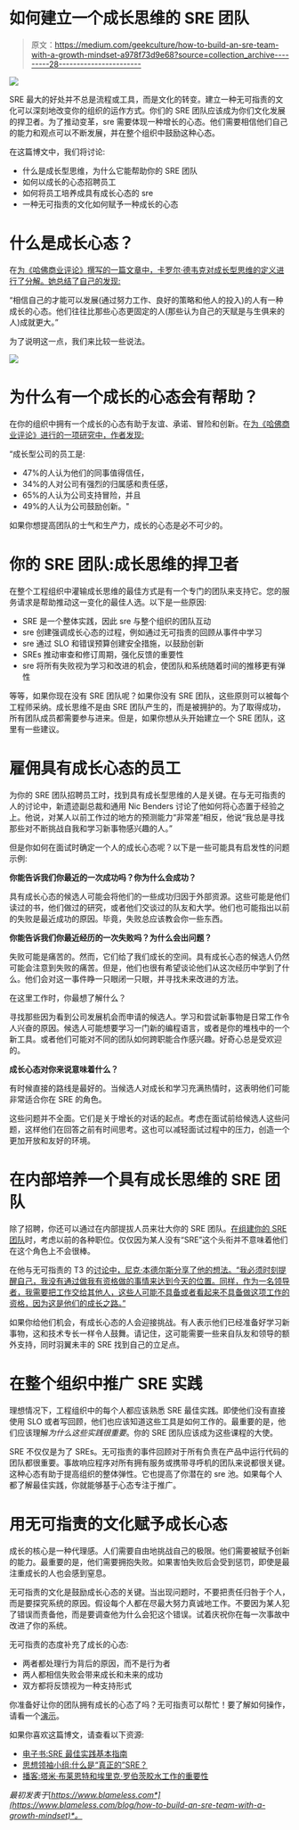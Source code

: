 # 如何建立一个成长思维的 SRE 团队

> 原文：<https://medium.com/geekculture/how-to-build-an-sre-team-with-a-growth-mindset-a978f73d9e68?source=collection_archive---------28----------------------->

![](img/7c83005163f50ad30e1d48a5b924f899.png)

SRE 最大的好处并不总是流程或工具，而是文化的转变。建立一种无可指责的文化可以深刻地改变你的组织的运作方式。你们的 SRE 团队应该成为你们文化发展的捍卫者。为了推动变革，sre 需要体现一种增长的心态。他们需要相信他们自己的能力和观点可以不断发展，并在整个组织中鼓励这种心态。

在这篇博文中，我们将讨论:

*   什么是成长型思维，为什么它能帮助你的 SRE 团队
*   如何以成长的心态招聘员工
*   如何将员工培养成具有成长心态的 sre
*   一种无可指责的文化如何赋予一种成长的心态

# 什么是成长心态？

在[为《哈佛商业评论》撰写的一篇文章中，卡罗尔·德韦克对成长型思维的定义进行了分解。她总结了自己的发现:](https://hbr.org/2016/01/what-having-a-growth-mindset-actually-means)

“相信自己的才能可以发展(通过努力工作、良好的策略和他人的投入)的人有一种成长的心态。他们往往比那些心态更固定的人(那些认为自己的天赋是与生俱来的人)成就更大。”

为了说明这一点，我们来比较一些说法。

![](img/dbfac18b3c340abc0845d410eba318bf.png)

# 为什么有一个成长的心态会有帮助？

在你的组织中拥有一个成长的心态有助于友谊、承诺、冒险和创新。在[为《哈佛商业评论》进行的一项研究中，作者发现:](https://hbr.org/2014/11/how-companies-can-profit-from-a-growth-mindset)

“成长型公司的员工是:

*   47%的人认为他们的同事值得信任，
*   34%的人对公司有强烈的归属感和责任感，
*   65%的人认为公司支持冒险，并且
*   49%的人认为公司鼓励创新。"

如果你想提高团队的士气和生产力，成长的心态是必不可少的。

# 你的 SRE 团队:成长思维的捍卫者

在整个工程组织中灌输成长思维的最佳方式是有一个专门的团队来支持它。您的服务请求是帮助推动这一变化的最佳人选。以下是一些原因:

*   SRE 是一个整体实践，因此 sre 与整个组织的团队互动
*   sre 创建强调成长心态的过程，例如通过无可指责的回顾从事件中学习
*   sre 通过 SLO 和错误预算创建安全措施，以鼓励创新
*   SREs 推动审查和修订周期，强化反馈的重要性
*   sre 将所有失败视为学习和改进的机会，使团队和系统随着时间的推移更有弹性

等等，如果你现在没有 SRE 团队呢？如果你没有 SRE 团队，这些原则可以被每个工程师采纳。成长思维不是由 SRE 团队产生的，而是被拥护的。为了取得成功，所有团队成员都需要参与进来。但是，如果你想从头开始建立一个 SRE 团队，这里有一些建议。

# 雇佣具有成长心态的员工

为你的 SRE 团队招聘员工时，找到具有成长型思维的人是关键。在与无可指责的人的讨论中，新遗迹副总裁和通用 Nic Benders 讨论了他如何将心态置于经验之上。他说，对某人以前工作过的地方的预测能力“非常差”相反，他说“我总是寻找那些对不断挑战自我和学习新事物感兴趣的人。”

但是你如何在面试时确定一个人的成长心态呢？以下是一些可能具有启发性的问题示例:

**你能告诉我们你最近的一次成功吗？你为什么会成功？**

具有成长心态的候选人可能会将他们的一些成功归因于外部资源。这些可能是他们读过的书，他们做过的研究，或者他们交谈过的队友和大学。他们也可能指出以前的失败是最近成功的原因。毕竟，失败总应该教会你一些东西。

**你能告诉我们你最近经历的一次失败吗？为什么会出问题？**

失败可能是痛苦的。然而，它们给了我们成长的空间。具有成长心态的候选人仍然可能会注意到失败的痛苦。但是，他们也很有希望谈论他们从这次经历中学到了什么。他们会对这一事件睁一只眼闭一只眼，并寻找未来改进的方法。

在这里工作时，你最想了解什么？

寻找那些因为看到公司发展机会而申请的候选人。学习和尝试新事物是日常工作令人兴奋的原因。候选人可能想要学习一门新的编程语言，或者是你的堆栈中的一个新工具。或者他们可能对不同的团队如何跨职能合作感兴趣。好奇心总是受欢迎的。

**成长心态对你来说意味着什么？**

有时候直接的路线是最好的。当候选人对成长和学习充满热情时，这表明他们可能非常适合你在 SRE 的角色。

这些问题并不全面。它们是关于增长的对话的起点。考虑在面试前给候选人这些问题，这样他们在回答之前有时间思考。这也可以减轻面试过程中的压力，创造一个更加开放和友好的环境。

# 在内部培养一个具有成长思维的 SRE 团队

除了招聘，你还可以通过在内部提拔人员来壮大你的 SRE 团队。[在组建你的 SRE 团队](https://www.blameless.com/blog/how-to-build-an-sre-team)时，考虑以前的各种职位。仅仅因为某人没有“SRE”这个头衔并不意味着他们在这个角色上不会很棒。

在他与无可指责的 T3 的[讨论中，尼克·本德尔斯分享了他的想法。“我必须时刻提醒自己，我没有通过做我有资格做的事情来达到今天的位置。同样，作为一名领导者，我需要把工作交给其他人，这些人可能不具备或者看起来不具备做这项工作的资格，因为这是他们的成长之路。”](https://www.blameless.com/blog/modern-operations-best-practices-from-engineering-leaders-at-new-relic-and-tenable)

如果你给他们机会，有成长心态的人会迎接挑战。有人表示他们已经准备好学习新事物，这和技术专长一样令人鼓舞。请记住，这可能需要一些来自队友和领导的额外支持，同时羽翼未丰的 SRE 找到自己的立足点。

# 在整个组织中推广 SRE 实践

理想情况下，工程组织中的每个人都应该熟悉 SRE 最佳实践。即使他们没有直接使用 SLO 或者写回顾，他们也应该知道这些工具是如何工作的。最重要的是，他们应该理解*为什么这些实践很重要*。你的 SRE 团队应该成为这些课程的大使。

SRE 不仅仅是为了 SREs。无可指责的事件回顾对于所有负责在产品中运行代码的团队都很重要。事故响应程序对所有拥有服务或携带寻呼机的团队来说都很关键。这种心态有助于提高组织的整体弹性。它也提高了你潜在的 sre 池。如果每个人都了解最佳实践，你就能够基于心态专注于推广。

# 用无可指责的文化赋予成长心态

成长的核心是一种代理感。人们需要自由地挑战自己的极限。他们需要被赋予创新的能力。最重要的是，他们需要拥抱失败。如果害怕失败后会受到惩罚，即使是最注重成长的人也会感到窒息。

无可指责的文化是鼓励成长心态的关键。当出现问题时，不要把责任归咎于个人，而是要探究系统的原因。假设每个人都在尽最大努力真诚地工作。不要因为某人犯了错误而责备他，而是要调查他为什么会犯这个错误。试着庆祝你在每一次事故中改进了你的系统。

无可指责的态度补充了成长的心态:

*   两者都处理行为背后的原因，而不是行为者
*   两人都相信失败会带来成长和未来的成功
*   双方都将反馈视为一种支持形式

你准备好让你的团队拥有成长的心态了吗？无可指责可以帮忙！要了解如何操作，请看一个[演示](https://www.blameless.com/schedule-demo)。

如果你喜欢这篇博文，请查看以下资源:

*   [电子书:SRE 最佳实践基本指南](https://www.blameless.com/resources/the-essential-guide-to-sre)
*   [思想领袖小组:什么是“真正的”SRE？](https://www.blameless.com/resources/thought-leadership-panel-what-is-a-real-sre)
*   [播客:塔米·布莱恩特和埃里克·罗伯茨胶水工作的重要性](https://www.blameless.com/blog/resilience-in-action-episode-5)

*最初发表于*[*https://www.blameless.com*](https://www.blameless.com/blog/how-to-build-an-sre-team-with-a-growth-mindset)*。*